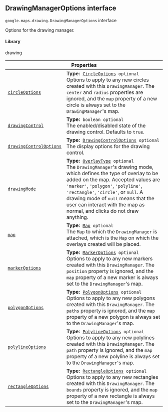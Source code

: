 
<devsite-heading text=" DrawingManagerOptions interface" for="DrawingManagerOptions" level="h2" link="" toc="" back-to-top=""><h2 id="DrawingManagerOptions" is-upgraded="">DrawingManagerOptions interface</h2></devsite-heading>
<p>
<code translate="no" dir="ltr"><span itemprop="path">google.maps.drawing</span>.<span itemprop="name">DrawingManagerOptions</span></code>
interface
</p>
<p>Options for the drawing manager.</p>
<devsite-heading text="Library" for="library_1" level="h4" link=""><h4 is-upgraded="" id="library_1">Library</h4></devsite-heading>
<p>drawing</p>
<div class="devsite-table-wrapper"><table class="properties responsive" summary="interface DrawingManagerOptions - Properties">
<thead>
<tr><th colspan="2">Properties</th>
</tr></thead>
<tbody>
<tr id="DrawingManagerOptions.circleOptions">
<td itemprop="property"><code translate="no" dir="ltr"><a class="secret-link" href="#DrawingManagerOptions.circleOptions"><span>circleOptions</span></a></code></td>
<td><div><strong>Type:</strong>&nbsp; <code translate="no" dir="ltr"><a href="CircleOptions.md">CircleOptions</a> <span class="optional-type-annotation">optional</span></code></div>
<div class="desc">Options to apply to any new circles created with this <code translate="no" dir="ltr">DrawingManager</code>. The <code translate="no" dir="ltr">center</code> and <code translate="no" dir="ltr">radius</code> properties are ignored, and the <code translate="no" dir="ltr">map</code> property of a new circle is always set to the <code translate="no" dir="ltr">DrawingManager</code>'s map.</div></td>
</tr>
<tr id="DrawingManagerOptions.drawingControl">
<td itemprop="property"><code translate="no" dir="ltr"><a class="secret-link" href="#DrawingManagerOptions.drawingControl"><span>drawingControl</span></a></code></td>
<td><div><strong>Type:</strong>&nbsp; <code translate="no" dir="ltr">boolean <span class="optional-type-annotation">optional</span></code></div>
<div class="desc">The enabled/disabled state of the drawing control. Defaults to <code translate="no" dir="ltr">true</code>.</div></td>
</tr>
<tr id="DrawingManagerOptions.drawingControlOptions">
<td itemprop="property"><code translate="no" dir="ltr"><a class="secret-link" href="#DrawingManagerOptions.drawingControlOptions"><span>drawingControlOptions</span></a></code></td>
<td><div><strong>Type:</strong>&nbsp; <code translate="no" dir="ltr"><a href="DrawingControlOptions.md">DrawingControlOptions</a> <span class="optional-type-annotation">optional</span></code></div>
<div class="desc">The display options for the drawing control.</div></td>
</tr>
<tr id="DrawingManagerOptions.drawingMode">
<td itemprop="property"><code translate="no" dir="ltr"><a class="secret-link" href="#DrawingManagerOptions.drawingMode"><span>drawingMode</span></a></code></td>
<td><div><strong>Type:</strong>&nbsp; <code translate="no" dir="ltr"><a href="OverlayType.md">OverlayType</a> <span class="optional-type-annotation">optional</span></code></div>
<div class="desc">The <code translate="no" dir="ltr">DrawingManager</code>'s drawing mode, which defines the type of overlay to be added on the map. Accepted values are <code translate="no" dir="ltr">'marker'</code>, <code translate="no" dir="ltr">'polygon'</code>, <code translate="no" dir="ltr">'polyline'</code>, <code translate="no" dir="ltr">'rectangle'</code>, <code translate="no" dir="ltr">'circle'</code>, or <code translate="no" dir="ltr">null</code>. A drawing mode of <code translate="no" dir="ltr">null</code> means that the user can interact with the map as normal, and clicks do not draw anything.</div></td>
</tr>
<tr id="DrawingManagerOptions.map">
<td itemprop="property"><code translate="no" dir="ltr"><a class="secret-link" href="#DrawingManagerOptions.map"><span>map</span></a></code></td>
<td><div><strong>Type:</strong>&nbsp; <code translate="no" dir="ltr"><a href="Map.md">Map</a> <span class="optional-type-annotation">optional</span></code></div>
<div class="desc">The <code translate="no" dir="ltr">Map</code> to which the <code translate="no" dir="ltr">DrawingManager</code> is attached, which is the <code translate="no" dir="ltr">Map</code> on which the overlays created will be placed.</div></td>
</tr>
<tr id="DrawingManagerOptions.markerOptions">
<td itemprop="property"><code translate="no" dir="ltr"><a class="secret-link" href="#DrawingManagerOptions.markerOptions"><span>markerOptions</span></a></code></td>
<td><div><strong>Type:</strong>&nbsp; <code translate="no" dir="ltr"><a href="MarkerOptions.md">MarkerOptions</a> <span class="optional-type-annotation">optional</span></code></div>
<div class="desc">Options to apply to any new markers created with this <code translate="no" dir="ltr">DrawingManager</code>. The <code translate="no" dir="ltr">position</code> property is ignored, and the <code translate="no" dir="ltr">map</code> property of a new marker is always set to the <code translate="no" dir="ltr">DrawingManager</code>'s map.</div></td>
</tr>
<tr id="DrawingManagerOptions.polygonOptions">
<td itemprop="property"><code translate="no" dir="ltr"><a class="secret-link" href="#DrawingManagerOptions.polygonOptions"><span>polygonOptions</span></a></code></td>
<td><div><strong>Type:</strong>&nbsp; <code translate="no" dir="ltr"><a href="PolygonOptions.md">PolygonOptions</a> <span class="optional-type-annotation">optional</span></code></div>
<div class="desc">Options to apply to any new polygons created with this <code translate="no" dir="ltr">DrawingManager</code>. The <code translate="no" dir="ltr">paths</code> property is ignored, and the <code translate="no" dir="ltr">map</code> property of a new polygon is always set to the <code translate="no" dir="ltr">DrawingManager</code>'s map.</div></td>
</tr>
<tr id="DrawingManagerOptions.polylineOptions">
<td itemprop="property"><code translate="no" dir="ltr"><a class="secret-link" href="#DrawingManagerOptions.polylineOptions"><span>polylineOptions</span></a></code></td>
<td><div><strong>Type:</strong>&nbsp; <code translate="no" dir="ltr"><a href="PolylineOptions.md">PolylineOptions</a> <span class="optional-type-annotation">optional</span></code></div>
<div class="desc">Options to apply to any new polylines created with this <code translate="no" dir="ltr">DrawingManager</code>. The <code translate="no" dir="ltr">path</code> property is ignored, and the <code translate="no" dir="ltr">map</code> property of a new polyline is always set to the <code translate="no" dir="ltr">DrawingManager</code>'s map.</div></td>
</tr>
<tr id="DrawingManagerOptions.rectangleOptions">
<td itemprop="property"><code translate="no" dir="ltr"><a class="secret-link" href="#DrawingManagerOptions.rectangleOptions"><span>rectangleOptions</span></a></code></td>
<td><div><strong>Type:</strong>&nbsp; <code translate="no" dir="ltr"><a href="RectangleOptions.md">RectangleOptions</a> <span class="optional-type-annotation">optional</span></code></div>
<div class="desc">Options to apply to any new rectangles created with this <code translate="no" dir="ltr">DrawingManager</code>. The <code translate="no" dir="ltr">bounds</code> property is ignored, and the <code translate="no" dir="ltr">map</code> property of a new rectangle is always set to the <code translate="no" dir="ltr">DrawingManager</code>'s map.</div></td>
</tr>
</tbody>
</table></div>
<script src="replace_links.js"></script>
